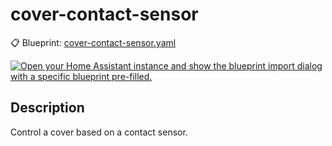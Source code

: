 # cover-contact-sensor

📋 Blueprint: [cover-contact-sensor.yaml](blueprint.yaml)

[![Open your Home Assistant instance and show the blueprint import dialog with a specific blueprint pre-filled.](https://my.home-assistant.io/badges/blueprint_import.svg)](https://my.home-assistant.io/redirect/blueprint_import/?blueprint_url=https%3A%2F%2Fgithub.com%2Fe4t-home%2Fhome-assistant-blueprints%2Fblob%2Fmain%2Fautomation%2Fcover-contact-sensor%2Fblueprint.yaml.yaml)

## Description

Control a cover based on a contact sensor.
